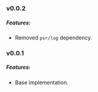 ### v0.0.2
##### Features:
- Removed `psr/log` dependency.

### v0.0.1
##### Features:
- Base implementation.

